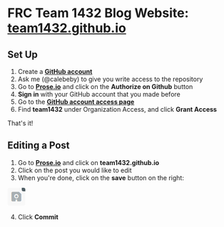 # FRC Team 1432 Blog Website: [team1432.github.io](https://team1432.github.io)

## Set Up

1. Create a [**GitHub account**](https://github.com/)
2. Ask me (@calebeby) to give you write access to the repository
2. Go to **[Prose.io](http://prose.io)** and click on the **Authorize on Github** button
3. **Sign in** with your GitHub account that you made before
4. Go to the **[GitHub account access page](https://github.com/settings/connections/applications/c602a8bd54b1e774f864)**
5. Find **team1432** under Organization Access, and click **Grant Access**

That's it!

## Editing a Post

1. Go to **[Prose.io](http://prose.io)** and click on **team1432.github.io**
2. Click on the post you would like to edit
3. When you're done, click on the **save** button on the right:

  ![Save Button](https://github.com/team1432/team1432.github.io/raw/source/source/images/README/save.png)

4. Click **Commit**

